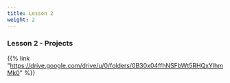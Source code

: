 ```yaml
---
title: Lesson 2
weight: 2
---
```

### Lesson 2 - Projects

{{% link "https://drive.google.com/drive/u/0/folders/0B30x04ffhNSFbWt5RHQxYlhmMk0" %}}
